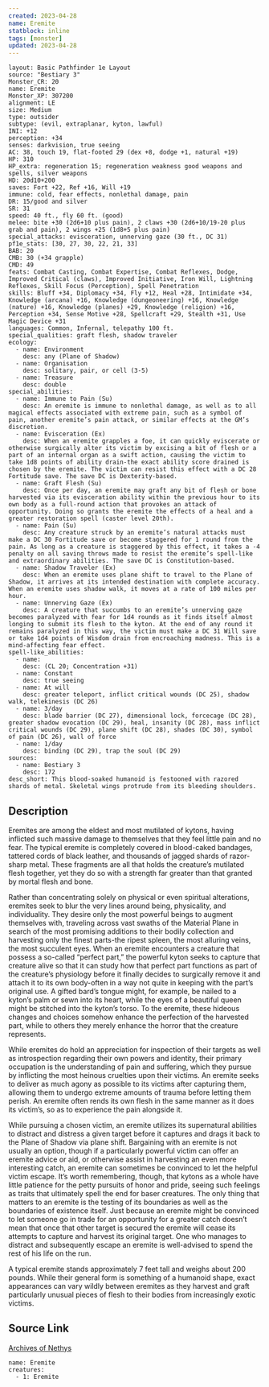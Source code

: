 ```yaml
---
created: 2023-04-28
name: Eremite
statblock: inline
tags: [monster]
updated: 2023-04-28
---
```

```statblock
layout: Basic Pathfinder 1e Layout
source: "Bestiary 3"
Monster_CR: 20
name: Eremite
Monster_XP: 307200
alignment: LE
size: Medium
type: outsider
subtype: (evil, extraplanar, kyton, lawful)
INI: +12
perception: +34
senses: darkvision, true seeing
AC: 38, touch 19, flat-footed 29 (dex +8, dodge +1, natural +19)
HP: 310
HP_extra: regeneration 15; regeneration weakness good weapons and spells, silver weapons
HD: 20d10+200
saves: Fort +22, Ref +16, Will +19
immune: cold, fear effects, nonlethal damage, pain
DR: 15/good and silver
SR: 31
speed: 40 ft., fly 60 ft. (good)
melee: bite +30 (2d6+10 plus pain), 2 claws +30 (2d6+10/19-20 plus grab and pain), 2 wings +25 (1d8+5 plus pain)
special_attacks: evisceration, unnerving gaze (30 ft., DC 31)
pf1e_stats: [30, 27, 30, 22, 21, 33]
BAB: 20
CMB: 30 (+34 grapple)
CMD: 49
feats: Combat Casting, Combat Expertise, Combat Reflexes, Dodge, Improved Critical (claws), Improved Initiative, Iron Will, Lightning Reflexes, Skill Focus (Perception), Spell Penetration
skills: Bluff +34, Diplomacy +34, Fly +12, Heal +28, Intimidate +34, Knowledge (arcana) +16, Knowledge (dungeoneering) +16, Knowledge (nature) +16, Knowledge (planes) +29, Knowledge (religion) +16, Perception +34, Sense Motive +28, Spellcraft +29, Stealth +31, Use Magic Device +31
languages: Common, Infernal, telepathy 100 ft.
special_qualities: graft flesh, shadow traveler
ecology:
  - name: Environment
    desc: any (Plane of Shadow)
  - name: Organisation
    desc: solitary, pair, or cell (3-5)
  - name: Treasure
    desc: double
special_abilities:
  - name: Immune to Pain (Su)
    desc: An eremite is immune to nonlethal damage, as well as to all magical effects associated with extreme pain, such as a symbol of pain, another eremite’s pain attack, or similar effects at the GM’s discretion.
  - name: Evisceration (Ex)
    desc: When an eremite grapples a foe, it can quickly eviscerate or otherwise surgically alter its victim by excising a bit of flesh or a part of an internal organ as a swift action, causing the victim to take 1d8 points of ability drain-the exact ability score drained is chosen by the eremite. The victim can resist this effect with a DC 28 Fortitude save. The save DC is Dexterity-based.
  - name: Graft Flesh (Su)
    desc: Once per day, an eremite may graft any bit of flesh or bone harvested via its evisceration ability within the previous hour to its own body as a full-round action that provokes an attack of opportunity. Doing so grants the eremite the effects of a heal and a greater restoration spell (caster level 20th).
  - name: Pain (Su)
    desc: Any creature struck by an eremite’s natural attacks must make a DC 30 Fortitude save or become staggered for 1 round from the pain. As long as a creature is staggered by this effect, it takes a -4 penalty on all saving throws made to resist the eremite’s spell-like and extraordinary abilities. The save DC is Constitution-based.
  - name: Shadow Traveler (Ex)
    desc: When an eremite uses plane shift to travel to the Plane of Shadow, it arrives at its intended destination with complete accuracy. When an eremite uses shadow walk, it moves at a rate of 100 miles per hour.
  - name: Unnerving Gaze (Ex)
    desc: A creature that succumbs to an eremite’s unnerving gaze becomes paralyzed with fear for 1d4 rounds as it finds itself almost longing to submit its flesh to the kyton. At the end of any round it remains paralyzed in this way, the victim must make a DC 31 Will save or take 1d4 points of Wisdom drain from encroaching madness. This is a mind-affecting fear effect.
spell-like_abilities:
  - name:
    desc: (CL 20; Concentration +31)
  - name: Constant
    desc: true seeing
  - name: At will
    desc: greater teleport, inflict critical wounds (DC 25), shadow walk, telekinesis (DC 26)
  - name: 3/day
    desc: blade barrier (DC 27), dimensional lock, forcecage (DC 28), greater shadow evocation (DC 29), heal, insanity (DC 28), mass inflict critical wounds (DC 29), plane shift (DC 28), shades (DC 30), symbol of pain (DC 26), wall of force
  - name: 1/day
    desc: binding (DC 29), trap the soul (DC 29)
sources:
  - name: Bestiary 3
    desc: 172
desc_short: This blood-soaked humanoid is festooned with razored shards of metal. Skeletal wings protrude from its bleeding shoulders.
```
## Description
Eremites are among the eldest and most mutilated of kytons, having inflicted such massive damage to themselves that they feel little pain and no fear. The typical eremite is completely covered in blood-caked bandages, tattered cords of black leather, and thousands of jagged shards of razor-sharp metal. These fragments are all that holds the creature’s mutilated flesh together, yet they do so with a strength far greater than that granted by mortal flesh and bone.

Rather than concentrating solely on physical or even spiritual alterations, eremites seek to blur the very lines around being, physicality, and individuality. They desire only the most powerful beings to augment themselves with, traveling across vast swaths of the Material Plane in search of the most promising additions to their bodily collection and harvesting only the finest parts-the ripest spleen, the most alluring veins, the most succulent eyes. When an eremite encounters a creature that possess a so-called “perfect part,” the powerful kyton seeks to capture that creature alive so that it can study how that perfect part functions as part of the creature’s physiology before it finally decides to surgically remove it and attach it to its own body-often in a way not quite in keeping with the part’s original use. A gifted bard’s tongue might, for example, be nailed to a kyton’s palm or sewn into its heart, while the eyes of a beautiful queen might be stitched into the kyton’s torso. To the eremite, these hideous changes and choices somehow enhance the perfection of the harvested part, while to others they merely enhance the horror that the creature represents.

While eremites do hold an appreciation for inspection of their targets as well as introspection regarding their own powers and identity, their primary occupation is the understanding of pain and suffering, which they pursue by inflicting the most heinous cruelties upon their victims. An eremite seeks to deliver as much agony as possible to its victims after capturing them, allowing them to undergo extreme amounts of trauma before letting them perish. An eremite often rends its own flesh in the same manner as it does its victim’s, so as to experience the pain alongside it.

While pursuing a chosen victim, an eremite utilizes its supernatural abilities to distract and distress a given target before it captures and drags it back to the Plane of Shadow via plane shift. Bargaining with an eremite is not usually an option, though if a particularly powerful victim can offer an eremite advice or aid, or otherwise assist in harvesting an even more interesting catch, an eremite can sometimes be convinced to let the helpful victim escape. It’s worth remembering, though, that kytons as a whole have little patience for the petty pursuits of honor and pride, seeing such feelings as traits that ultimately spell the end for baser creatures. The only thing that matters to an eremite is the testing of its boundaries as well as the boundaries of existence itself. Just because an eremite might be convinced to let someone go in trade for an opportunity for a greater catch doesn’t mean that once that other target is secured the eremite will cease its attempts to capture and harvest its original target. One who manages to distract and subsequently escape an eremite is well-advised to spend the rest of his life on the run.

A typical eremite stands approximately 7 feet tall and weighs about 200 pounds. While their general form is something of a humanoid shape, exact appearances can vary wildly between eremites as they harvest and graft particularly unusual pieces of flesh to their bodies from increasingly exotic victims.
## Source Link
[Archives of Nethys](https://aonprd.com/MonsterDisplay.aspx?ItemName=Eremite)
```encounter-table
name: Eremite
creatures:
  - 1: Eremite
```
